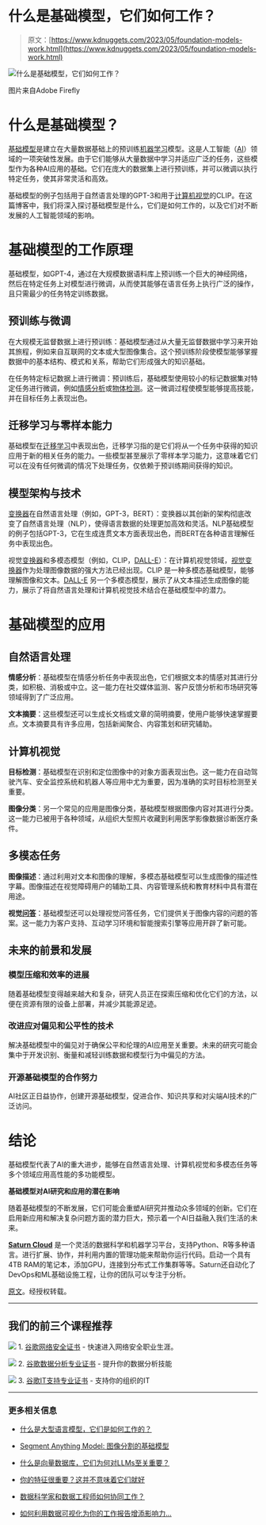 # 什么是基础模型，它们如何工作？

> 原文：[https://www.kdnuggets.com/2023/05/foundation-models-work.html](https://www.kdnuggets.com/2023/05/foundation-models-work.html)

![什么是基础模型，它们如何工作？](../Images/6f36618f660cf8da50c959e0b58c1a04.png)

图片来自Adobe Firefly

# 什么是基础模型？

[基础模型](https://saturncloud.io/glossary/Foundation-Models)是建立在大量数据基础上的预训练[机器学习](https://saturncloud.io/glossary/machine-learning)模型。这是人工智能（[AI](https://saturncloud.io/glossary/artificial-intelligence/)）领域的一项突破性发展。由于它们能够从大量数据中学习并适应广泛的任务，这些模型作为各种AI应用的基础。它们在庞大的数据集上进行预训练，并可以微调以执行特定任务，使其非常灵活和高效。

基础模型的例子包括用于自然语言处理的GPT-3和用于[计算机视觉](https://saturncloud.io/glossary/computer-vision)的CLIP。在这篇博客中，我们将深入探讨基础模型是什么，它们是如何工作的，以及它们对不断发展的人工智能领域的影响。

# 基础模型的工作原理

基础模型，如GPT-4，通过在大规模数据语料库上预训练一个巨大的神经网络，然后在特定任务上对模型进行微调，从而使其能够在语言任务上执行广泛的操作，且只需最少的任务特定训练数据。

## 预训练与微调

在大规模无监督数据上进行预训练：基础模型通过从大量无监督数据中学习来开始其旅程，例如来自互联网的文本或大型图像集合。这个预训练阶段使模型能够掌握数据中的基本结构、模式和关系，帮助它们形成强大的知识基础。

在任务特定标记数据上进行微调：预训练后，基础模型使用较小的标记数据集对特定任务进行微调，例如[情感分析](https://saturncloud.io/glossary/sentiment-analysis)或[物体检测](https://saturncloud.io/glossary/object-detection)。这一微调过程使模型能够提高技能，并在目标任务上表现出色。

## 迁移学习与零样本能力

基础模型在[迁移学习](https://saturncloud.io/glossary/transfer-learning)中表现出色，迁移学习指的是它们将从一个任务中获得的知识应用于新的相关任务的能力。一些模型甚至展示了零样本学习能力，这意味着它们可以在没有任何微调的情况下处理任务，仅依赖于预训练期间获得的知识。

## 模型架构与技术

[变换器](https://saturncloud.io/glossary/transformers)在自然语言处理（例如，GPT-3，BERT）：变换器以其创新的架构彻底改变了自然语言处理（NLP），使得语言数据的处理更加高效和灵活。NLP基础模型的例子包括GPT-3，它在生成连贯文本方面表现出色，而BERT在各种语言理解任务中表现出色。

视觉[变换器](https://saturncloud.io/glossary/transformers)和多模态模型（例如，CLIP，[DALL-E](https://saturncloud.io/glossary/dall-e)）：在计算机视觉领域，[视觉变换器](https://saturncloud.io/glossary/vision-transformer)作为处理图像数据的强大方法已经出现。CLIP 是一种多模态基础模型，能够理解图像和文本。[DALL-E](https://saturncloud.io/glossary/dall-e/) 另一个多模态模型，展示了从文本描述生成图像的能力，展示了将自然语言处理和计算机视觉技术结合在基础模型中的潜力。

# 基础模型的应用

## 自然语言处理

**情感分析**：基础模型在情感分析任务中表现出色，它们根据文本的情感对其进行分类，如积极、消极或中立。这一能力在社交媒体监测、客户反馈分析和市场研究等领域得到了广泛应用。

**文本摘要**：这些模型还可以生成长文档或文章的简明摘要，使用户能够快速掌握要点。文本摘要具有许多应用，包括新闻聚合、内容策划和研究辅助。

## 计算机视觉

**目标检测**：基础模型在识别和定位图像中的对象方面表现出色。这一能力在自动驾驶汽车、安全监控系统和机器人等应用中尤为重要，因为准确的实时目标检测至关重要。

**图像分类**：另一个常见的应用是图像分类，基础模型根据图像内容对其进行分类。这一能力已被用于各种领域，从组织大型照片收藏到利用医学影像数据诊断医疗条件。

## 多模态任务

**图像描述**：通过利用对文本和图像的理解，多模态基础模型可以生成图像的描述性字幕。图像描述在视觉障碍用户的辅助工具、内容管理系统和教育材料中具有潜在用途。

**视觉[问答](https://saturncloud.io/glossary/question-answering)**：基础模型还可以处理视觉问答任务，它们提供关于图像内容的问题的答案。这一能力为客户支持、互动学习环境和智能搜索引擎等应用开辟了新可能。

## 未来的前景和发展

### 模型压缩和效率的进展

随着基础模型变得越来越大和复杂，研究人员正在探索压缩和优化它们的方法，以便在资源有限的设备上部署，并减少其能源足迹。

### 改进应对偏见和公平性的技术

解决基础模型中的偏见对于确保公平和伦理的AI应用至关重要。未来的研究可能会集中于开发识别、衡量和减轻训练数据和模型行为中偏见的方法。

### 开源基础模型的合作努力

AI社区正日益协作，创建开源基础模型，促进合作、知识共享和对尖端AI技术的广泛访问。

# 结论

基础模型代表了AI的重大进步，能够在自然语言处理、计算机视觉和多模态任务等多个领域应用高性能的多功能模型。

**基础模型对AI研究和应用的潜在影响**

随着基础模型的不断发展，它们可能会重塑AI研究并推动众多领域的创新。它们在启用新应用和解决复杂问题方面的潜力巨大，预示着一个AI日益融入我们生活的未来。

**[Saturn Cloud](https://www.linkedin.com/company/saturn-cloud/)** 是一个灵活的数据科学和机器学习平台，支持Python、R等多种语言。进行扩展、协作，并利用内置的管理功能来帮助你运行代码。启动一个具有4TB RAM的笔记本，添加GPU，连接到分布式工作集群等等。Saturn还自动化了DevOps和ML基础设施工程，让你的团队可以专注于分析。

[原文](https://saturncloud.io/blog/what-are-foundation-models-and-how-do-they-work/)。经授权转载。

* * *

## 我们的前三个课程推荐

![](../Images/0244c01ba9267c002ef39d4907e0b8fb.png) 1\. [谷歌网络安全证书](https://www.kdnuggets.com/google-cybersecurity) - 快速进入网络安全职业生涯。

![](../Images/e225c49c3c91745821c8c0368bf04711.png) 2\. [谷歌数据分析专业证书](https://www.kdnuggets.com/google-data-analytics) - 提升你的数据分析技能

![](../Images/0244c01ba9267c002ef39d4907e0b8fb.png) 3\. [谷歌IT支持专业证书](https://www.kdnuggets.com/google-itsupport) - 支持你的组织的IT

* * *

### 更多相关信息

+   [什么是大型语言模型，它们是如何工作的？](https://www.kdnuggets.com/2023/05/large-language-models-work.html)

+   [Segment Anything Model: 图像分割的基础模型](https://www.kdnuggets.com/2023/07/segment-anything-model-foundation-model-image-segmentation.html)

+   [什么是向量数据库，它们为何对LLMs至关重要？](https://www.kdnuggets.com/2023/06/vector-databases-important-llms.html)

+   [你的特征很重要？这并不意味着它们就好](https://www.kdnuggets.com/your-features-are-important-it-doesnt-mean-they-are-good)

+   [数据科学家和数据工程师如何协同工作？](https://www.kdnuggets.com/2022/08/data-scientists-data-engineers-work-together.html)

+   [如何利用数据可视化为你的工作报告增添影响力…](https://www.kdnuggets.com/2022/08/data-visualization-add-impact-work-reports-presentations.html)
